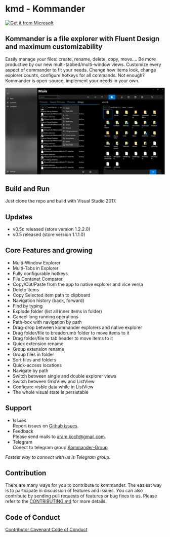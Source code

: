 # kmd - Kommander

<a href="https://www.microsoft.com/store/apps/9PGK1FQJDMJG?ocid=badge"><img src="https://assets.windowsphone.com/85864462-9c82-451e-9355-a3d5f874397a/English_get-it-from-MS_InvariantCulture_Default.png" alt="Get it from Microsoft"  width="250" height="100" /></a>

## Kommander is a file explorer with Fluent Design and maximum customizability 

Easily manage your files: create, rename, delete, copy, move.... 
Be more productive by our new multi-tabbed/multi-window views. 
Customize every aspect of commander to fit your needs. Change how items look, change explorer counts, configure hotkeys for all commands. 
Not enough? Kommander is open-source, implement your needs in your own.

![screenshot](images/kommander-animated.gif)

## Build and Run
Just clone the repo and build with Visual Studio 2017.

## Updates
* v0.5c released (store version 1.2.2.0)
* v0.5 released (store version 1.1.1.0)

## Core Features and growing
* Multi-Window Explorer
* Multi-Tabs in Explorer
* Fully configurable hotkeys
* File Contanet Comparer
* Copy/Cut/Paste from the app to native explorer and vice versa
* Delete Items
* Copy Selected item path to clipboard
* Navigation history (back, forward)
* Find by typing
* Explode folder (list all inner items in folder)
* Cancel long running operations
* Path-box with navigation by path
* Drag-drop between kommander explorers and native explorer
* Drag folder/file to breadcrumb folder to move items to it
* Drag folder/file to tab header to move items to it
* Quick extension rename
* Group extension rename
* Group files in folder
* Sort files and folders
* Quick-access locations
* Navigate by path
* Switch between single and double explorer views
* Switch between GridView and ListView
* Configure visble data while in ListView
* The whole visual state is persistable

## Support
- Issues<br />Report issues on [Github issues](https://github.com/kommanderapp/kmd-uwp/issues).
- Feedback<br />Please send mails to [aram.koch@gmail.com](mailto:aram.koch@gmail.com).
- Telegram<br />Conect to telegram group [Kommander-Group](https://t.me/joinchat/CdXk5w8Re0diPJwAfpbt_w)

*Fastest way to connect with us is Telegram group.*

## Contribution
There are many ways for you to contribute to kommander. The easiest way is to participate in discussion of features and issues. You can also contribute by sending pull requests of features or bug fixes to us. Please refer to the [CONTRIBUTING.md](https://github.com/kommanderapp/kmd-uwp/blob/master/CONTRIBUTING.md) for more details.

## Code of Conduct
[Contributor Covenant Code of Conduct](https://github.com/kommanderapp/kmd-uwp/blob/master/CODE_OF_CONDUCT.md)
